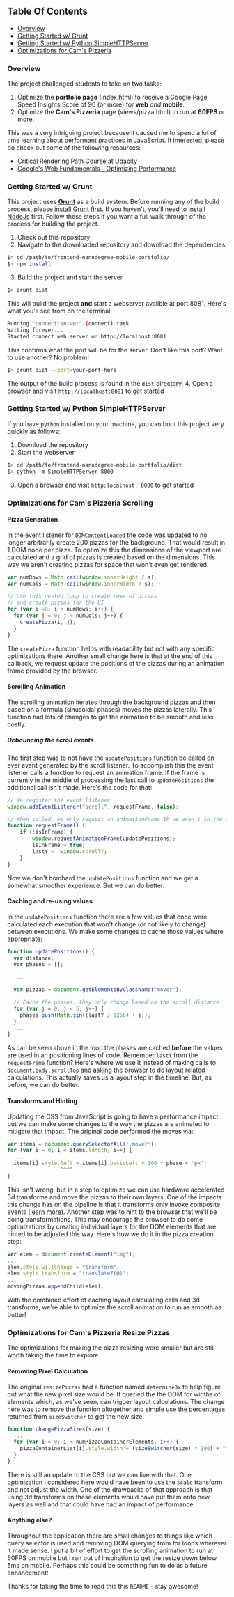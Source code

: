 ## Table Of Contents

- [Overview](#overview)
- [Getting Started w/ Grunt](#getting-started-w-grunt)
- [Getting Started w/ Python SimpleHTTPServer](#getting-started-w-python-simplehttpserver)
- [Optimizations for Cam's Pizzeria](#optimizations-for-cams-pizzeria)

### Overview
The project challenged students to take on two tasks:

1. Optimize the __portfolio page__ (index.html) to receive a Google Page Speed Insights Score of 90 (or more) for __web__ _and_ __mobile__.
1. Optimize the __Cam's Pizzeria__ page (views/pizza.html) to run at __60FPS__ or more.

This was a very intriguing project because it caused me to spend a lot of time learning about performant practices in JavaScript. If interested, please do check out some of the following resources:

- [Critical Rendering Path Course at Udacity](https://www.udacity.com/course/ud884)
- [Google's Web Fundamentals - Optimizing Performance](https://developers.google.com/web/fundamentals/performance/index?hl=en)

### Getting Started w/ Grunt
This project uses [__Grunt__](http://gruntjs.com/) as a build system. Before running any of the build process, please [install Grunt first](http://gruntjs.com/getting-started). If you haven't, you'll need to [install NodeJs](https://nodejs.org/en/) first. Follow these steps if you want a full walk through of the process for building the project.

1. Check out this repository
2. Navigate to the downloaded repository and download the dependencies
  ```bash
  $> cd /path/to/frontend-nanodegree-mobile-portfolio/
  $> npm install
  ```

3. Build the project and start the server
  ```bash
  $> grunt dist
  ```
This will build the project __and__ start a webserver availble at port 8081. Here's what you'll see from on the terminal:
```bash
Running "connect:server" (connect) task
Waiting forever...
Started connect web server on http://localhost:8081
```
This confirms what the port will be for the server. Don't like this port? Want to use another? No problem!
```bash
$> grunt dist --port=your-port-here
```
The output of the build process is found in the ```dist``` directory.
4.  Open a browser and visit ```http://localhost:8081``` to get started

### Getting Started w/ Python SimpleHTTPServer
If you have ```python``` installed on your machine, you can boot this project very quickly as follows:

1. Download the repository
2. Start the webserver
  ```bash
  $> cd /path/to/frontend-nanodegree-mobile-portfolio/dist
  $> python -m SimpleHTTPServer 8000
  ```
3. Open a browser and visit ```http:localhost: 8000``` to get started

### Optimizations for Cam's Pizzeria Scrolling
#### Pizza Generation
In the event listener for ```DOMContentLoaded``` the code was updated to no longer arbitrarily create 200 pizzas for the background. That would result in 1 DOM node per pizza. To optimize this the dimensions of the viewport are calculated and a grid of pizzas is created based on the dimensions. This way we aren't creating pizzas for space that won't even get rendered.

```js
var numRows = Math.ceil(window.innerHeight / s);
var numCols = Math.ceil(window.innerWidth / s);

// Use this nested loop to create rows of pizzas
// and create pizzas for the UI
for (var i =0; i < numRows; i++) {
  for (var j = 0; j < numCols; j++) {
    createPizza(i, j);
  }
}
```

The ```createPizza``` function helps with readability but not with any specific optimizations there. Another small change here is that at the end of this callback, we request update the positions of the pizzas during an animation frame provided by the browser.

#### Scrolling Animation
The scrolling animation iterates through the background pizzas and then based on a formula (sinusoidal phases) moves the pizzas laterally. This function had lots of changes to get the animation to be smooth and less costly.

##### Debouncing the scroll events
The first step was to not have the ```updatePositions``` function be called on ever event generated by the scroll listener. To accomplish this the event listener calls a function to request an animation frame. If the frame is currently in the middle of processing the last call to ```updatePositions``` the additional call isn't made. Here's the code for that:

```js
// We register the event listener
window.addEventListener("scroll", requestFrame, false);

// When called, we only request an animationFrame IF we aren't in the middle of working on the last request
function requestFrame() {
    if (!isInFrame) {
        window.requestAnimationFrame(updatePositions);
        isInFrame = true;
        lastY =  window.scrollY;
    }
}
```
Now we don't bombard the ```updatePositions``` function and we get a somewhat smoother experience. But we can do better.

#### Caching and re-using values
In the ```updatePositions``` function there are a few values that once were calculated each execution that won't change (or not likely to change) between executions. We make some changes to cache those values where appropriate:
```js
function updatePositions() {
  var distance;
  var phases = [];

  ...

  var pizzas = document.getElementsByClassName("mover");

  // Cache the phases, they only change based on the scroll distance
  for (var j = 0; j < 5; j++) {
    phases.push(Math.sin((lastY / 1250) + j));
  }
  ...
}
```
As can be seen above in the loop the phases are cached __before__ the values are used in an positioning lines of code. Remember ```lastY``` from the ```requestFrame``` function? Here's where we use it instead of making calls to ```document.body.scrollTop``` and asking the browser to do layout related calculations. This actually saves us a layout step in the timeline. But, as before, we can do better.

#### Transforms and Hinting
Updating the CSS from JavaScript is going to have a performance impact but we can make some changes to the way the pizzas are animated to mitigate that impact. The original code performed the moves via:

```js
var items = document.querySelectorAll('.mover');
for (var i = 0; i < items.length; i++) {
  ...
  items[i].style.left = items[i].basicLeft + 100 * phase + 'px';
                 ^^^^
}
```
This isn't wrong, but in a step to optimize we can use hardware accelerated 3d transforms and move the pizzas to their own layers. One of the impacts this change has on the pipeline is that it transforms only invoke composite events ([learn more](http://csstriggers.com/)). Another step was to hint to the browser that we'll be doing transformations. This may encourage the browser to do some optimizations by creating individual layers for the DOM elements that are hinted to be adjusted this way. Here's how we do it in the pizza creation step:

```js
var elem = document.createElement("img");
...
elem.style.willChange = "transform";
elem.style.transform = "translateZ(0)";
...
movingPizzas.appendChild(elem);
```

With the combined effort of caching layout calculating calls and 3d transforms, we're able to optimize the scroll animation to run as smooth as butter!

### Optimizations for Cam's Pizzeria Resize Pizzas
The optimizations for making the pizza resizing were smaller but are still worth taking the time to explore.

#### Removing Pixel Calculation
The original ```resizePizzas``` had a function named ```determineDx``` to help figure out what the new pixel size would be. It queried the the DOM for widths of elements which, as we've seen, can trigger layout calculations. The change here was to remove the function altogether and simple use the percentages returned from ```sizeSwitcher``` to get the new size.

```js
function changePizzaSizes(size) {
  ...
  for (var i = 0; i < numPizzaContainerElements; i++) {
    pizzaContainerList[i].style.width = (sizeSwitcher(size) * 100) + "%";
  }
}
```
There is still an update to the CSS but we can live with that. One optimization I considered here would have been to use the ```scale``` transform and not adjust the width. One of the drawbacks of that approach is that using 3d transforms on these elements would have put them onto new layers as well and that could have had an impact of performance.

#### Anything else?
Throughout the application there are small changes to things like which query selector is used and removing DOM querying from for loops wherever it made sense. I put a bit of effort to get the scrolling animation to run at 60FPS on mobile but I ran out of inspiration to get the resize down below 5ms on mobile. Perhaps this could be something fun to do as a future enhancement!


Thanks for taking the time to read this this ```README``` - stay awesome!
